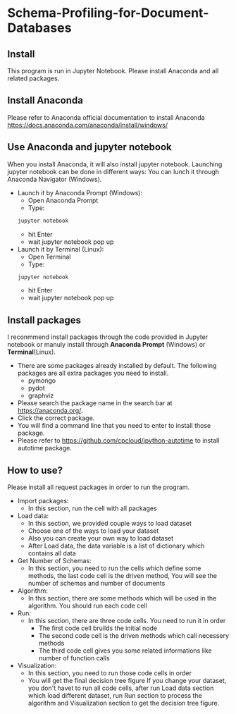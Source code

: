 # Schema-Profiling-for-Document-Databases

## Install
This program is run in Jupyter Notebook. Please install Anaconda and all related packages. 

## Install Anaconda
Please refer to Anaconda official documentation to install Anaconda https://docs.anaconda.com/anaconda/install/windows/

## Use Anaconda and jupyter notebook

When you install Anaconda, it will also install jupyter notebook. Launching jupyter notebook can be done in different ways:
You can lunch it through Anaconda Navigator (Windows).
* Launch it by Anaconda Prompt (Windows):
  * Open Anaconda Prompt
  * Type: 
  ```sh
  jupyter notebook
  ```
  * hit Enter
  * wait jupyter notebook pop up
* Launch it by Terminal (Linux):
  * Open Terminal
  * Type: 
  ```sh
  jupyter notebook
  ```
  * hit Enter
  * wait jupyter notebook pop up

## Install packages

I reconmmend install packages through the code provided in Jupyter notebook or manuly install through **Anaconda Prompt** (Windows) or **Terminal**(Linux). 
* There are some packages already installed by default. The following packages are all extra packages you need to install.
  * pymongo
  * pydot
  * graphviz
* Please search the package name in the search bar at https://anaconda.org/.
* Click the correct package. 
* You will find a command line that you need to enter to install those package. 
* Please refer to https://github.com/cpcloud/ipython-autotime to install autotime package.

## How to use?

Please install all request packages in order to run the program.
* Import packages:
  * In this section, run the cell with all packages
* Load data:
  * In this section, we provided couple ways to load dataset
  * Choose one of the ways to load your dataset
  * Also you can create your own way to load dataset
  * After Load data, the data variable is a list of dictionary which contains all data
* Get Number of Schemas:
  * In this section, you need to run the cells which define some methods, the last code cell is the driven method, You will see the number of schemas and number of documents
* Algorithm:
  * In this section, there are some methods which will be used in the algorithm. You should run each code cell
* Run:
  * In this section, there are three code cells. You need to run it in order
    * The first code cell bruilds the initial node
    * The second code cell is the driven methods which call necessery methods
    * The third code cell gives you some related informations like number of function calls
* Visualization:
  * In this section, you need to run those code cells in order
  * You will get the final decision tree figure
If you change your dataset, you don't havet to run all code cells, after run Load data section which load different dataset, run Run section to process the algorithm and Visualization section to get the decision tree figure.

